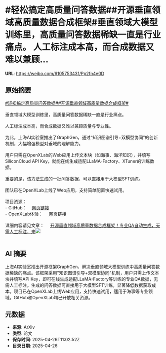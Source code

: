 # #轻松搞定高质量问答数据##开源垂直领域高质量数据合成框架#垂直领域大模型训练里，高质量问答数据稀缺一直是行业痛点。 人工标注成本高，而合成数据又难以兼顾...

**URL**: https://weibo.com/6105753431/Pp2fn4e0D

## 原始摘要

<a href="https://m.weibo.cn/search?containerid=231522type%3D1%26t%3D10%26q%3D%23%E8%BD%BB%E6%9D%BE%E6%90%9E%E5%AE%9A%E9%AB%98%E8%B4%A8%E9%87%8F%E9%97%AE%E7%AD%94%E6%95%B0%E6%8D%AE%23&amp;extparam=%23%E8%BD%BB%E6%9D%BE%E6%90%9E%E5%AE%9A%E9%AB%98%E8%B4%A8%E9%87%8F%E9%97%AE%E7%AD%94%E6%95%B0%E6%8D%AE%23" data-hide=""><span class="surl-text">#轻松搞定高质量问答数据#</span></a><a href="https://m.weibo.cn/search?containerid=231522type%3D1%26t%3D10%26q%3D%23%E5%BC%80%E6%BA%90%E5%9E%82%E7%9B%B4%E9%A2%86%E5%9F%9F%E9%AB%98%E8%B4%A8%E9%87%8F%E6%95%B0%E6%8D%AE%E5%90%88%E6%88%90%E6%A1%86%E6%9E%B6%23&amp;extparam=%23%E5%BC%80%E6%BA%90%E5%9E%82%E7%9B%B4%E9%A2%86%E5%9F%9F%E9%AB%98%E8%B4%A8%E9%87%8F%E6%95%B0%E6%8D%AE%E5%90%88%E6%88%90%E6%A1%86%E6%9E%B6%23" data-hide=""><span class="surl-text">#开源垂直领域高质量数据合成框架#</span></a><br><br>垂直领域大模型训练里，高质量问答数据稀缺一直是行业痛点。 <br><br>人工标注成本高，而合成数据又难以兼顾质量与专业性。<br><br>为此，上海AI实验室推出了GraphGen，通过“知识图谱引导+双模型协同”的创新机制，大幅增强模型对垂域的理解能力。  <br><br>用户只需在OpenXLab的Web应用上传文本块（如海事、海洋知识），并填写SiliconCloud API Key，就能在线生成适配LLaMA-Factory、XTuner的训练数据。<br><br>重要的是，该方法生成的一批问答数据，可以直接用于大模型SFT训练。<br><br>团队已在OpenXLab上线了Web应用，支持简单配置快速试用。<br><br>项目资源：<br>- GitHub：<a href="https://weibo.cn/sinaurl?u=https%3A%2F%2Fgithub.com%2Fopen-sciencelab%2FGraphGen" data-hide=""><span class="url-icon"><img style="width: 1rem;height: 1rem" src="https://h5.sinaimg.cn/upload/2015/09/25/3/timeline_card_small_web_default.png" referrerpolicy="no-referrer"></span><span class="surl-text">网页链接</span></a><br>- OpenXLab体验：<a href="https://g-app-center-000704-6802-aerppvq.openxlab.space/" data-hide=""><span class="url-icon"><img style="width: 1rem;height: 1rem" src="https://h5.sinaimg.cn/upload/2015/09/25/3/timeline_card_small_web_default.png" referrerpolicy="no-referrer"></span> <span class="surl-text">网页链接</span></a><br><br>详细内容请见文章： <a href="https://weibo.com/ttarticle/p/show?id=2309405159668409303163" data-hide=""><span class="url-icon"><img style="width: 1rem;height: 1rem" src="https://h5.sinaimg.cn/upload/2015/09/25/3/timeline_card_small_article_default.png" referrerpolicy="no-referrer"></span><span class="surl-text">开源垂直领域高质量数据合成框架！专业QA自动生成，无需人工标注，来</span></a><img style="" src="https://tvax1.sinaimg.cn/large/006Fd7o3gy1i0u4ube2rtj30rs0fm0u5.jpg" referrerpolicy="no-referrer"><br><br>

## AI 摘要

上海AI实验室推出开源框架GraphGen，解决垂直领域大模型训练中高质量问答数据稀缺的痛点。该框架采用"知识图谱引导+双模型协同"机制，用户只需上传文本块并填写API Key，即可在线生成适配LLaMA-Factory等训练的专业QA数据，无需人工标注。生成的问答数据可直接用于大模型SFT训练，显著降低数据获取成本。项目已在OpenXLab上线Web应用，支持快速试用，适用于海事等专业领域。GitHub和OpenXLab均已开放相关资源。

## 元数据

- **来源**: ArXiv
- **类型**: 论文
- **保存时间**: 2025-04-26T11:02:52Z
- **目录日期**: 2025-04-26
